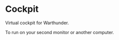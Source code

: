 Cockpit
=======

Virtual cockpit for Warthunder.

To run on your second monitor or another computer.